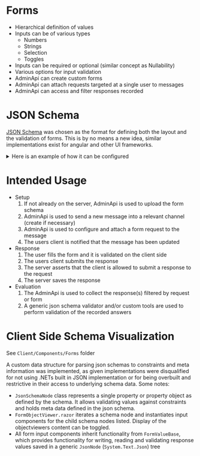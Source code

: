 # Forms
* Hierarchical definition of values
* Inputs can be of various types
    * Numbers
    * Strings
    * Selection
    * Toggles
* Inputs can be required or optional (similar concept as Nullability)
* Various options for input validation
* AdminApi can create custom forms
* AdminApi can attach requests targeted at a single user to messages
* AdminApi can access and filter responses recorded

# JSON Schema
[JSON Schema](https://json-schema.org/) was chosen as the format for defining both the layout and the validation of forms. This is by no means a new idea, similar implementations exist for angular and other UI frameworks. 

<details>
<summary>Here is an example of how it can be configured</summary>

```json
{
    "title": "Forms Demonstrator",
    "properties": {
        "strings": {
            "title": "String Values",
            "properties": {
                "lengths": {
                    "title": "Length Constrained",
                    "description": "Maximum and minimum length",
                    "type": "string",
                    "minLength": 3,
                    "maxLength": 8
                },
                "regexpattern": {
                    "title": "Pattern Constrained",
                    "description": "IP adresses match this regex",
                    "type": "string",
                    "pattern": "^(([0-9]|[1-9][0-9]|1[0-9]{2}|2[0-4][0-9]|25[0-5]).){3}([0-9]|[1-9][0-9]|1[0-9]{2}|2[0-4][0-9]|25[0-5])$"
                }
            }
        },
        "numbers": {
            "title": "Number Values",
            "properties": {
                "integer": {
                    "title": "Integer",
                    "description": "Allows only integers to be entered",
                    "type": "integer"
                },
                "minMax": {
                    "title": "Minima / Maxima",
                    "description": "Inclusive and exlusive maxima can be set",
                    "minimum": -0.5,
                    "exclusiveMaximum": 0.78,
                    "type": "number"
                },
                "multi": {
                    "title": "Multiple Of",
                    "description": "Allows only positive multiples of a certain number",
                    "multipleOf": 0.3,
                    "type": "number"
                }
            }
        },
        "selectors":{
            "title": "Selectors and Toggles",
            "properties":{
                "toggle":{
                    "title": "Toggle (boolean)",
                    "description": "Just a toggle",
                    "type":"boolean"
                },
                "optionaltoggle":{
                    "title": "Toggle (Optional boolean)",
                    "description": "Just a toggle",
                    "type": ["boolean", "null"]
                },
                "enum":{
                    "title":"Dropdown Selector",
                    "enum": ["Option 1", "Option 2", "Option 3"]
                }
            }
        },
        "requireds":{
            "title": "Required versus optional fields",
            "properties": {
                "optional": {
                    "title": "Optional Field",
                    "type": ["string", "null"]
                },
                "required":{
                    "title": "Required Field",
                    "type": "string"
                }
            },
            "required": ["required"]
        }
    },
    "required": ["strings", "numbers", "selectors", "requireds"]
}
```

</details>

# Intended Usage

* Setup
    1. If not already on the server, AdminApi is used to upload the form schema
    1. AdminApi is used to send a new message into a relevant channel (create if necessary)
    1. AdminApi is used to configure and attach a form request to the message
    1. The users client is notified that the message has been updated
* Response
    1. The user fills the form and it is validated on the client side
    1. The users client submits the response
    1. The server asserts that the client is allowed to submit a response to the request
    1. The server saves the response
* Evaluation
    1. The AdminApi is used to collect the response(s) filtered by request or form
    1. A generic json schema validator and/or custom tools are used to perform validation of the recorded answers

# Client Side Schema Visualization

See `Client/Components/Forms` folder

A custom data structure for parsing json schemas to constraints and meta information was implemented, as given implementations were disqualified for not using .NETs built in JSON implementation or for being overbuilt and restrictive in their access to underlying schema data. Some notes:

* `JsonSchemaNode` class represents a single property or property object as defined by the schema. It allows validating values against constraints and holds meta data defined in the json schema.
* `FormObjectViewer.razor` iterates a schema node and instantiates input components for the child schema nodes listed. Display of the objectviewers content can be toggled.
* All form input components inherit functionality from `FormValueBase`, which provides functionality for writing, reading and validating response values saved in a generic `JsonNode` (`System.Text.Json`) tree
